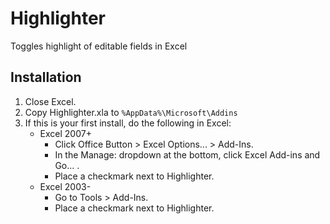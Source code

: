 Highlighter
===========

Toggles highlight of editable fields in Excel

Installation
------------

1. Close Excel.
2. Copy Highlighter.xla to `%AppData%\Microsoft\Addins`
3. If this is your first install, do the following in Excel:
   * Excel 2007+
     * Click Office Button > Excel Options... > Add-Ins.
     * In the Manage: dropdown at the bottom, click Excel Add-ins and Go... .
     * Place a checkmark next to Highlighter.
   * Excel 2003-
     * Go to Tools > Add-Ins.
     * Place a checkmark next to Highlighter.